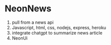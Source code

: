 # NeonNews

1. pull from a news api
2. Javascript, html, css, nodejs, express, heroku
3. integrate chatgpt to summarize news article
4. NeonUi
